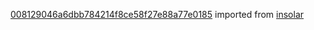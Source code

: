 [008129046a6dbb784214f8ce58f27e88a77e0185](https://github.com/insolar/insolar/commit/008129046a6dbb784214f8ce58f27e88a77e0185) imported from [insolar](https://github.com/insolar/insolar)
